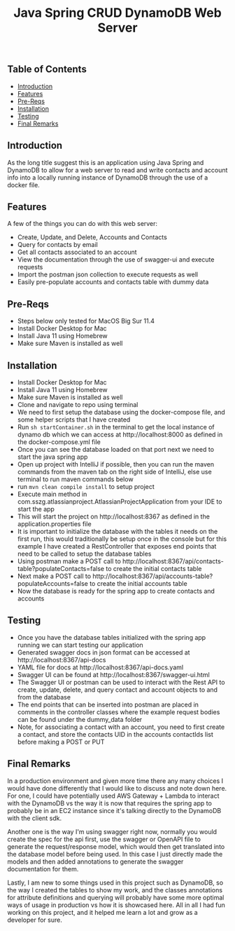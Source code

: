 <h1 align="center"> Java Spring CRUD DynamoDB Web Server </h1> <br>

## Table of Contents

- [Introduction](#introduction)
- [Features](#features)
- [Pre-Reqs](#pre-reqs)
- [Installation](#installation)
- [Testing](#testing)
- [Final Remarks](#final-remarks)

## Introduction

As the long title suggest this is an application using Java Spring and DynamoDB to allow for a web server to read and write contacts and account info into a locally running instance of DynamoDB through the use of a docker file.

## Features

A few of the things you can do with this web server:

* Create, Update, and Delete, Accounts and Contacts
* Query for contacts by email
* Get all contacts associated to an account
* View the documentation through the use of swagger-ui and execute requests
* Import the postman json collection to execute requests as well
* Easily pre-populate accounts and contacts table with dummy data

## Pre-Reqs
- Steps below only tested for MacOS Big Sur 11.4
- Install Docker Desktop for Mac
- Install Java 11 using Homebrew
- Make sure Maven is installed as well

## Installation

- Install Docker Desktop for Mac
- Install Java 11 using Homebrew
- Make sure Maven is installed as well
- Clone and navigate to repo using terminal
- We need to first setup the database using the docker-compose file, and some helper scripts that I have created
- Run `sh startContainer.sh` in the terminal to get the local instance of dynamo db which we can access at http://localhost:8000 as defined in the docker-compose.yml file
- Once you can see the database loaded on that port next we need to start the java spring app
- Open up project with IntelliJ if possible, then you can run the maven commands from the maven tab on the right side of IntelliJ, else use terminal to run maven commands below
- run `mvn clean compile install` to setup project
- Execute main method in com.sszg.atlassianproject.AtlassianProjectApplication from your IDE to start the app
- This will start the project on http://localhost:8367 as defined in the application.properties file
- It is important to initialize the database with the tables it needs on the first run, this would traditionally be setup once in the console but for this example I have created a RestController that exposes end points that need to be called to setup the database tables
- Using postman make a POST call to http://localhost:8367/api/contacts-table?populateContacts=false to create the initial contacts table
- Next make a POST call to http://localhost:8367/api/accounts-table?populateAccounts=false to create the initial accounts table
- Now the database is ready for the spring app to create contacts and accounts


## Testing

- Once you have the database tables initialized with the spring app running we can start testing our application
- Generated swagger docs in json format can be accessed at http://localhost:8367/api-docs
- YAML file for docs at http://localhost:8367/api-docs.yaml
- Swagger UI can be found at http://localhost:8367/swagger-ui.html
- The Swagger UI or postman can be used to interact with the Rest API to create, update, delete, and query contact and account objects to and from the database
- The end points that can be inserted into postman are placed in comments in the controller classes where the example request bodies can be found under the dummy_data folder
- Note, for associating a contact with an account, you need to first create a contact, and store the contacts UID in the accounts contactIds list before making a POST or PUT


## Final Remarks

In a production environment and given more time there any many choices I would have done differently that I would like to discuss and note down here. For 
one, I could have potentially used AWS Gateway + Lambda to interact with the DynamoDB vs the way it is now that requires the spring app to probably be in an EC2 instance since it's talking directly to the DynamoDB with the client sdk.

Another one is the way I'm using swagger right now, normally you would create the spec for the api first, use the swagger or OpenAPI file to generate the request/response model, which would then get translated into the database model before being used. In this case I just directly made the models and then added annotations to generate the swagger documentation for them.

Lastly, I am new to some things used in this project such as DynamoDB, so the way I created the tables to show my work, and the classes annotations for attribute definitions and querying will probably have some more optimal ways of usage in production vs how it is showcased here. All in all I had fun working on this project, and it helped me learn a lot and grow as a developer for sure.
